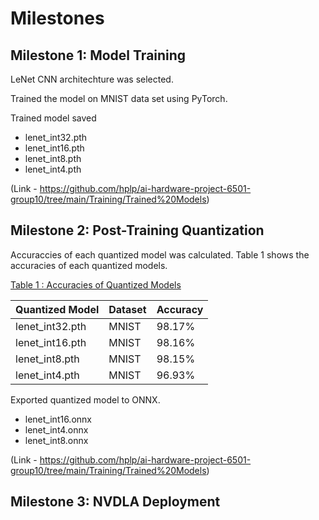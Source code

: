 # Milestones 

## Milestone 1: Model Training

LeNet CNN architechture was selected.

Trained the model on MNIST data set using PyTorch.

Trained model saved

  - lenet_int32.pth
  - lenet_int16.pth
  - lenet_int8.pth
  - lenet_int4.pth
    
(Link - https://github.com/hplp/ai-hardware-project-6501-group10/tree/main/Training/Trained%20Models)

## Milestone 2: Post-Training Quantization

Accuraccies of each quantized model was calculated. Table 1 shows the accuracies of each quantized models.

<u>Table 1 : Accuracies of Quantized Models</u>

| Quantized Model| Dataset | Accuracy |
|-----------------|-----------------|-----------------|
|   lenet_int32.pth   | MNIST    | 98.17%    |
|   lenet_int16.pth   | MNIST    | 98.16%    |
|   lenet_int8.pth   | MNIST    | 98.15%    |
|   lenet_int4.pth   | MNIST    | 96.93%    |

Exported quantized model to ONNX.

- lenet_int16.onnx
- lenet_int4.onnx
- lenet_int8.onnx

(Link - https://github.com/hplp/ai-hardware-project-6501-group10/tree/main/Training/Trained%20Models)

## Milestone 3: NVDLA Deployment



